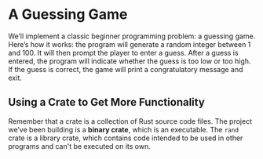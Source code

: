 # A Guessing Game

We’ll implement a classic beginner programming problem: a guessing game. Here’s how it works: the program will generate a random integer between 1 and 100. It will then prompt the player to enter a guess. After a guess is entered, the program will indicate whether the guess is too low or too high. If the guess is correct, the game will print a congratulatory message and exit.

## Using a Crate to Get More Functionality
Remember that a crate is a collection of Rust source code files. The project we’ve been building is a **binary crate**, which is an executable. The `rand` crate is a library crate, which contains code intended to be used in other programs and can't be executed on its own.


